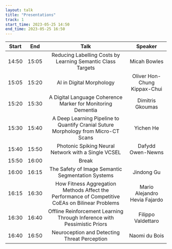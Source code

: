 ```yaml
---
layout: talk
title: "Presentations"
track: 1
start_time: 2023-05-25 14:50
end_time: 2023-05-25 16:50
---
```


| Start     | End       | Talk                                                                                              | Speaker                       |
|   :----:  |   :----:  |   :----:                                                                                          |   :----:                      |
| 14:50     | 15:05     | Reducing Labelling Costs by Learning Semantic Class Targets                                       | Micah Bowles                  | 
| 15:05     | 15:20     | AI in Digital Morphology                                                                          | Oliver Hon-Chung Kippax-Chui  | 
| 15:20     | 15:30     | A Digital Language Coherence Marker for Monitoring Dementia                                       | Dimitris Gkoumas              | 
| 15:30     | 15:40     | A Deep Learning Pipeline to Quantify Cranial Suture Morphology from Micro-CT Scans                | Yichen He                     | 
| 15:40     | 15:50     | Photonic Spiking Neural Network with a Single VCSEL                                               | Dafydd Owen-Newns             | 
| 15:50     | 16:00     | Break                                                                                             |                               |
| 16:00     | 16:15     | The Safety of Image Semantic Segmentation Systems                                                 | Jindong Gu                    | 
| 16:15     | 16:30     | How Fitness Aggregation Methods Affect the Performance of Competitive CoEAs on Bilinear Problems  | Mario Alejandro Hevia Fajardo | 
| 16:30     | 16:40     | Offline Reinforcement Learning Through Inference with Pessimistic Priors                          | Filippo Valdettaro            | 
| 16:40     | 16:50     | Neuroception and Detecting Threat Perception                                                      | Naomi du Bois                 | 
